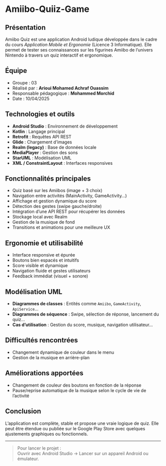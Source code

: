 # Amiibo-Quiiz-Game

##  Présentation

Amiibo Quiz est une application Android ludique développée dans le cadre du cours *Application Mobile et Ergonomie* (Licence 3 Informatique). Elle permet de tester ses connaissances sur les figurines Amiibo de l’univers Nintendo à travers un quiz interactif et ergonomique.

##  Équipe

- Groupe : 03  
- Réalisé par : **Arioui Mohamed Achraf Ouassim**  
- Responsable pédagogique : **Mohammed Morchid**  
- Date : 10/04/2025  

##  Technologies et outils

- **Android Studio** : Environnement de développement
- **Kotlin** : Langage principal
- **Retrofit** : Requêtes API REST
- **Glide** : Chargement d’images
- **Realm (legacy)** : Base de données locale
- **MediaPlayer** : Gestion des sons
- **StarUML** : Modélisation UML
- **XML / ConstraintLayout** : Interfaces responsives

##  Fonctionnalités principales

- Quiz basé sur les Amiibos (image + 3 choix)
- Navigation entre activités (MainActivity, GameActivity…)
- Affichage et gestion dynamique du score
- Détection des gestes (swipe gauche/droite)
- Intégration d’une API REST pour récupérer les données
- Stockage local avec Realm
- Gestion de la musique de fond
- Transitions et animations pour une meilleure UX

##  Ergonomie et utilisabilité

- Interface responsive et épurée
- Boutons bien espacés et intuitifs
- Score visible et dynamique
- Navigation fluide et gestes utilisateurs
- Feedback immédiat (visuel + sonore)

##  Modélisation UML

- **Diagrammes de classes** : Entités comme `Amiibo`, `GameActivity`, `ApiService`…
- **Diagrammes de séquence** : Swipe, sélection de réponse, lancement du quiz…
- **Cas d’utilisation** : Gestion du score, musique, navigation utilisateur…

##  Difficultés rencontrées

- Changement dynamique de couleur dans le menu
- Gestion de la musique en arrière-plan

##  Améliorations apportées

- Changement de couleur des boutons en fonction de la réponse
- Pause/reprise automatique de la musique selon le cycle de vie de l’activité

##  Conclusion

L’application est complète, stable et propose une vraie logique de quiz. Elle peut être étendue ou publiée sur le Google Play Store avec quelques ajustements graphiques ou fonctionnels.

---

> Pour lancer le projet :  
> Ouvrir avec Android Studio → Lancer sur un appareil Android ou émulateur.